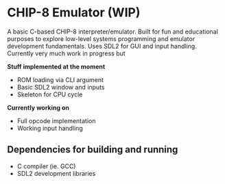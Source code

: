 # CHIP-8 Emulator (WIP)

A basic C-based CHIP-8 interpreter/emulator. Built for fun and educational purposes to explore low-level systems programming and emulator development fundamentals. Uses SDL2 for GUI and input handling. Currently very much work in progress but

**Stuff implemented at the moment**
- ROM loading via CLI argument
- Basic SDL2 window and inputs
- Skeleton for CPU cycle

**Currently working on**
- Full opcode implementation
- Working input handling

## Dependencies for building and running
- C compiler (ie. GCC)
- SDL2 development libraries